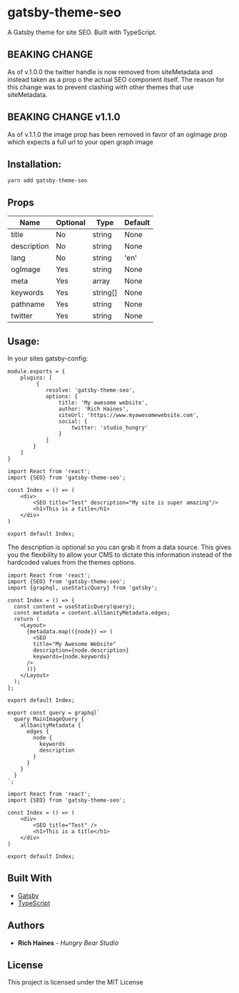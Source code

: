 # gatsby-theme-seo
A Gatsby theme for site SEO. Built with TypeScript.

## BEAKING CHANGE ##

As of v.1.0.0 the twitter handle is now removed from siteMetadata and instead taken as a prop o the actual SEO component itself. The reason for this change was to prevent clashing with other themes that use siteMetadata.

## BEAKING CHANGE v1.1.0 ##

As of v.1.1.0 the image prop has been removed in favor of an ogImage prop which expects a full url to your open graph image 

## Installation: 

```yarn add gatsby-theme-seo```

## Props

| Name          | Optional | Type       | Default |
|---------------|----------|------------|---------|
| title         |   No     | string     | None    |
| description   |   No     | string     | None    |
| lang          |   No     | string     | 'en'    |
| ogImage       |   Yes    | string     | None    |
| meta          |   Yes    | array      | None    |
| keywords      |   Yes    | string[]   | None    |
| pathname      |   Yes    | string     | None    |
| twitter       |   Yes    | string     | None    |


## Usage: 

In your sites gatsby-config: 

```
module.exports = {
    plugins: [
         {
            resolve: 'gatsby-theme-seo', 
            options: {
                title: 'My awesome website',
                author: 'Rich Haines',
                siteUrl: 'https://www.myawesomewebsite.com',
                social: {
                    twitter: 'studio_hungry'
                }
            }
        }
    ]
}
```

```
import React from 'react';
import {SEO} from 'gatsby-theme-seo';

const Index = () => (
    <div>
        <SEO title="Test" description="My site is super amazing"/>
        <h1>This is a title</h1>
    </div>
)

export default Index;
```

The description is optional so you can grab it from a data source. This gives you the flexibility to allow your CMS to dictate this information instead of the hardcoded values from the themes options.

```
import React from 'react';
import {SEO} from 'gatsby-theme-seo';
import {graphql, useStaticQuery} from 'gatsby';

const Index = () => {
  const content = useStaticQuery(query);
  const metadata = content.allSanityMetadata.edges;
  return (
    <Layout>
      {metadata.map(({node}) => (
        <SEO
        title="My Awesome Website"
        description={node.description}
        keywords={node.keywords}
      />
      ))}
    </Layout>
  );
};

export default Index;

export const query = graphql`
  query MainImageQuery {
    allSanityMetadata {
      edges {
        node {
          keywords
          description
        }
      }
    }
  }
`;

```

```
import React from 'react';
import {SEO} from 'gatsby-theme-seo';

const Index = () => (
    <div>
        <SEO title="Test" />
        <h1>This is a title</h1>
    </div>
)

export default Index;
```

## Built With

- [Gatsby](https://www.gatsbyjs.org/)
- [TypeScript](https://www.typescriptlang.org/)

## Authors

- **Rich Haines** - _Hungry Bear Studio_

## License

This project is licensed under the MIT License
